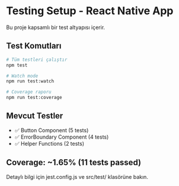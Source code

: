 # Testing Setup - React Native App

Bu proje kapsamlı bir test altyapısı içerir.

## Test Komutları

```bash
# Tüm testleri çalıştır
npm test

# Watch mode
npm run test:watch

# Coverage raporu
npm run test:coverage
```

## Mevcut Testler

- ✅ Button Component (5 tests)
- ✅ ErrorBoundary Component (4 tests)  
- ✅ Helper Functions (2 tests)

## Coverage: ~1.65% (11 tests passed)

Detaylı bilgi için jest.config.js ve src/test/ klasörüne bakın.
